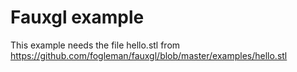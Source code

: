 # Fauxgl example

This example needs the file hello.stl from 
https://github.com/fogleman/fauxgl/blob/master/examples/hello.stl